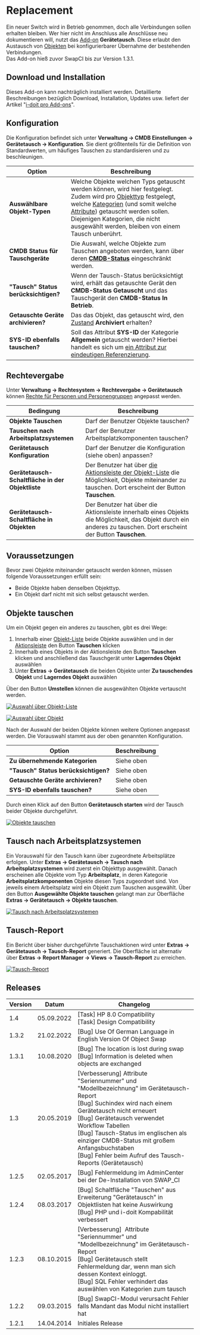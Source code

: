 # Replacement

Ein neuer Switch wird in Betrieb genommen, doch alle Verbindungen sollen erhalten bleiben. Wer hier nicht im Anschluss alle Anschlüsse neu dokumentieren will, nutzt das [Add-on](./index.md) **Gerätetausch**. Diese erlaubt den Austausch von [Objekten](../grundlagen/struktur-it-dokumentation.md) bei konfigurierbarer Übernahme der bestehenden Verbindungen.  
Das Add-on hieß zuvor SwapCI bis zur Version 1.3.1.

Download und Installation
-------------------------

Dieses Add-on kann nachträglich installiert werden. Detaillierte Beschreibungen bezüglich Download, Installation, Updates usw. liefert der Artikel "[i-doit pro Add-ons](./index.md)".

Konfiguration
-------------

Die Konfiguration befindet sich unter **Verwaltung → CMDB Einstellungen → Gerätetausch → Konfiguration**. Sie dient größtenteils für die Definition von Standardwerten, um häufiges Tauschen zu standardisieren und zu beschleunigen.

| Option | Beschreibung |
| --- | --- |
| **Auswählbare Objekt-Typen** | Welche Objekte welchen Typs getauscht werden können, wird hier festgelegt. Zudem wird pro [Objekttyp](../grundlagen/struktur-it-dokumentation.md) festgelegt, welche [Kategorien](../grundlagen/struktur-it-dokumentation.md) (und somit welche [Attribute](../grundlagen/struktur-it-dokumentation.md)) getauscht werden sollen. Diejenigen Kategorien, die nicht ausgewählt werden, bleiben von einem Tausch unberührt. |
| **CMDB Status für Tauschgeräte** | Die Auswahl, welche Objekte zum Tauschen angeboten werden, kann über deren [**CMDB-Status**](../grundlagen/lebens-und-dokumentationszyklus.md) eingeschränkt werden. |
| **"Tausch" Status berücksichtigen?** | Wenn der Tausch-Status berücksichtigt wird, erhält das getauschte Gerät den **CMDB-Status** **Getauscht** und das Tauschgerät den **CMDB-Status In Betrieb**. |
| **Getauschte Geräte archivieren?** | Das das Objekt, das getauscht wird, den [Zustand](../grundlagen/lebens-und-dokumentationszyklus.md) **Archiviert** erhalten? |
| **SYS-ID ebenfalls tauschen?** | Soll das Attribut **SYS-ID** der Kategorie **Allgemein** getauscht werden? Hierbei handelt es sich um [ein Attribut zur eindeutigen Referenzierung](../grundlagen/eindeutige-referenzierungen.md). |

Rechtevergabe
-------------

Unter **Verwaltung → Rechtesystem → Rechtevergabe → Gerätetausch** können [Rechte für Personen und Personengruppen](../effizientes-dokumentieren/rechteverwaltung/index.md) angepasst werden.

| Bedingung | Beschreibung |
| --- | --- |
| **Objekte Tauschen** | Darf der Benutzer Objekte tauschen? |
| **Tauschen nach Arbeitsplatzsystemen** | Darf der Benutzer Arbeitsplatzkomponenten tauschen? |
| **Gerätetausch Konfiguration** | Darf der Benutzer die Konfiguration (siehe oben) anpassen? |
| **Gerätetausch-Schaltfläche in der Objektliste** | Der Benutzer hat über [die Aktionsleiste der Objekt-Liste](../grundlagen/objekt-liste/aktionsleiste.md) die Möglichkeit, Objekte miteinander zu tauschen. Dort erscheint der Button **Tauschen**. |
| **Gerätetausch-Schaltfläche in Objekten** | Der Benutzer hat über die Aktionsleiste innerhalb eines Objekts die Möglichkeit, das Objekt durch ein anderes zu tauschen. Dort erscheint der Button **Tauschen**. |

Voraussetzungen
---------------

Bevor zwei Objekte miteinander getauscht werden können, müssen folgende Voraussetzungen erfüllt sein:

*   Beide Objekte haben denselben Objekttyp.
*   Ein Objekt darf nicht mit sich selbst getauscht werden.

Objekte tauschen
----------------

Um ein Objekt gegen ein anderes zu tauschen, gibt es drei Wege:

1.  Innerhalb einer [Objekt-Liste](../grundlagen/objekt-liste/index.md) beide Objekte auswählen und in der [Aktionsleiste](../grundlagen/objekt-liste/aktionsleiste.md) den Button **Tauschen** klicken
2.  Innerhalb eines Objekts in der Aktionsleiste den Button **Tauschen** klicken und anschließend das Tauschgerät unter **Lagerndes Objekt** auswählen
3.  Unter **Extras → Gerätetausch** die beiden Objekte unter **Zu tauschendes Objekt** und **Lagerndes Objekt** auswählen

Über den Button **Umstellen** können die ausgewählten Objekte vertauscht werden.

[![Auswahl über Objekt-Liste](../assets/images/de/i-doit-pro-add-ons/replacement/1-rp.png)](../assets/images/de/i-doit-pro-add-ons/replacement/1-rp.png)

[![Auswahl über Objekt](../assets/images/de/i-doit-pro-add-ons/replacement/2-rp.png)](../assets/images/de/i-doit-pro-add-ons/replacement/2-rp.png)

Nach der Auswahl der beiden Objekte können weitere Optionen angepasst werden. Die Vorauswahl stammt aus der oben genannten Konfiguration.

| Option | Beschreibung |
| --- | --- |
| **Zu übernehmende Kategorien** | Siehe oben |
| **"Tausch" Status berücksichtigen?** | Siehe oben |
| **Getauschte Geräte archivieren?** | Siehe oben |
| **SYS-ID ebenfalls tauschen?** | Siehe oben |

Durch einen Klick auf den Button **Gerätetausch starten** wird der Tausch beider Objekte durchgeführt.

[![Objekte tauschen](../assets/images/de/i-doit-pro-add-ons/replacement/3-rp.png)](../assets/images/de/i-doit-pro-add-ons/replacement/3-rp.png)

Tausch nach Arbeitsplatzsystemen
--------------------------------

Ein Vorauswahl für den Tausch kann über zugeordnete Arbeitsplätze erfolgen. Unter **Extras → Gerätetausch → Tausch nach Arbeitsplatzsystemen** wird zuerst ein Objekttyp ausgewählt. Danach erscheinen alle Objekte vom Typ **Arbeitsplatz**, in deren Kategorie **Arbeitsplatzkomponenten** Objekte diesen Typs zugeordnet sind. Von jeweils einem Arbeitsplatz wird ein Objekt zum Tauschen ausgewählt. Über den Button **Ausgewählte Objekte tauschen** gelangt man zur Oberfläche **Extras → Gerätetausch → Objekte tauschen**.

[![Tausch nach Arbeitsplatzsystemen](../assets/images/de/i-doit-pro-add-ons/replacement/4-rp.png)](../assets/images/de/i-doit-pro-add-ons/replacement/4-rp.png)

Tausch-Report
-------------

Ein Bericht über bisher durchgeführte Tauschaktionen wird unter **Extras → Gerätetausch → Tausch-Report** generiert. Die Oberfläche ist alternativ über **Extras → Report Manager → Views → Tausch-Report** zu erreichen.

[![Tausch-Report](../assets/images/de/i-doit-pro-add-ons/replacement/5-rp.png)](../assets/images/de/i-doit-pro-add-ons/replacement/5-rp.png)

Releases
--------

| Version | Datum | Changelog |
| --- | --- | --- |
| 1.4 | 05.09.2022 | [Task] HP 8.0 Compatibility  <br>[Task] Design Compatibility |
| 1.3.2 | 21.02.2022 | [Bug] Use Of German Language in English Version Of Object Swap |
| 1.3.1 | 10.08.2020 | [Bug] The location is lost during swap  <br>[Bug] Information is deleted when objects are exchanged |
| 1.3 | 20.05.2019 | [Verbesserung] Attribute "Seriennummer" und "Modellbezeichnung" im Gerätetausch-Report<br>[Bug] Suchindex wird nach einem Gerätetausch nicht erneuert<br>[Bug] Gerätetausch verwendet Workflow Tabellen<br>[Bug] Tausch-Status im englischen als einziger CMDB-Status mit großem Anfangsbuchstaben<br>[Bug] Fehler beim Aufruf des Tausch-Reports (Gerätetausch)<br> |
| 1.2.5 | 02.05.2017 | [Bug] Fehlermeldung im AdminCenter bei der De-Installation von SWAP_CI<br> |
| 1.2.4 | 08.03.2017 | [Bug] Schaltfläche "Tauschen" aus Erweiterung "Gerätetausch" in Objektlisten hat keine Auswirkung<br>[Bug] PHP und i-doit Kompabilität verbessert<br> |
| 1.2.3 | 08.10.2015 | [Verbesserung]  Attribute "Seriennummer" und "Modellbezeichnung" im Gerätetausch-Report<br>[Bug] Gerätetausch stellt Fehlermeldung dar, wenn man sich dessen Kontext einloggt.<br>[Bug] SQL Fehler verhindert das auswählen von Kategorien zum tausch<br> |
| 1.2.2 | 09.03.2015 | [Bug] SwapCI-Modul verursacht Fehler falls Mandant das Modul nicht installiert hat<br> |
| 1.2.1 | 14.04.2014 | Initiales Release |